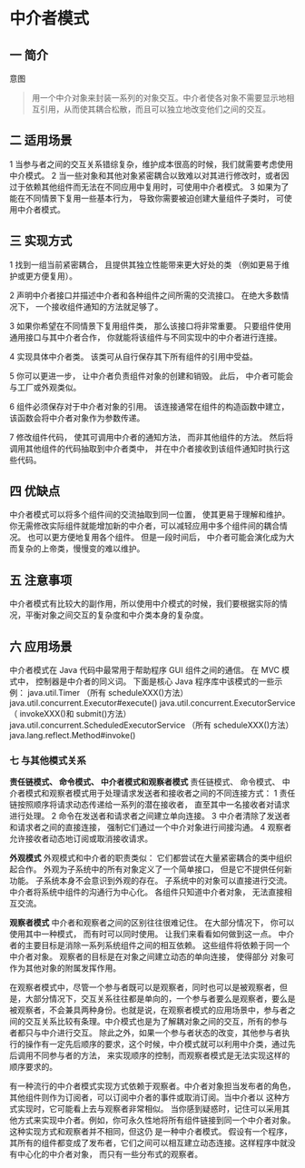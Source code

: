 # 中介者模式

## 一 简介

意图
> 用一个中介对象来封装一系列的对象交互。中介者使各对象不需要显示地相互引用，从而使其耦合松散，而且可以独立地改变他们之间的交互。

## 二 适用场景

1 当参与者之间的交互关系错综复杂，维护成本很高的时候，我们就需要考虑使用中介模式。
2 当一些对象和其他对象紧密耦合以致难以对其进行修改时，或者因过于依赖其他组件而无法在不同应用中复用时，可使用中介者模式。
3 如果为了能在不同情景下复用一些基本行为， 导致你需要被迫创建大量组件子类时， 可使用中介者模式。

## 三 实现方式

1 找到一组当前紧密耦合， 且提供其独立性能带来更大好处的类 （例如更易于维护或更方便复用）。

2 声明中介者接口并描述中介者和各种组件之间所需的交流接口。 在绝大多数情况下， 一个接收组件通知的方法就足够了。

3 如果你希望在不同情景下复用组件类， 那么该接口将非常重要。 只要组件使用通用接口与其中介者合作， 你就能将该组件与不同实现中的中介者进行连接。

4 实现具体中介者类。 该类可从自行保存其下所有组件的引用中受益。

5 你可以更进一步， 让中介者负责组件对象的创建和销毁。 此后， 中介者可能会与工厂或外观类似。

6 组件必须保存对于中介者对象的引用。 该连接通常在组件的构造函数中建立， 该函数会将中介者对象作为参数传递。

7 修改组件代码， 使其可调用中介者的通知方法， 而非其他组件的方法。 然后将调用其他组件的代码抽取到中介者类中， 并在中介者接收到该组件通知时执行这些代码。

## 四 优缺点

中介者模式可以将多个组件间的交流抽取到同一位置， 使其更易于理解和维护。你无需修改实际组件就能增加新的中介者，可以减轻应用中多个组件间的耦合情况。
也可以更方便地复用各个组件。
但是一段时间后， 中介者可能会演化成为大而复杂的上帝类，慢慢变的难以维护。

## 五 注意事项

中介者模式有比较大的副作用，所以使用中介模式的时候，我们要根据实际的情况，平衡对象之间交互的复杂度和中介类本身的复杂度。

## 六 应用场景

中介者模式在 Java 代码中最常用于帮助程序 GUI 组件之间的通信。 在 MVC 模式中， 控制器是中介者的同义词。
下面是核心 Java 程序库中该模式的一些示例：
java.util.Timer （所有 scheduleXXX()方法）
java.util.concurrent.Executor#execute()
java.util.concurrent.ExecutorService （ invokeXXX()和 submit()方法）
java.util.concurrent.ScheduledExecutorService （所有 scheduleXXX()方法）
java.lang.reflect.Method#invoke()

### 七 与其他模式关系

**责任链模式、 命令模式、 中介者模式和观察者模式**
责任链模式、 命令模式、 中介者模式和观察者模式用于处理请求发送者和接收者之间的不同连接方式：
1 责任链按照顺序将请求动态传递给一系列的潜在接收者， 直至其中一名接收者对请求进行处理。
2 命令在发送者和请求者之间建立单向连接。
3 中介者清除了发送者和请求者之间的直接连接， 强制它们通过一个中介对象进行间接沟通。
4 观察者允许接收者动态地订阅或取消接收请求。

**外观模式**
外观模式和中介者的职责类似： 它们都尝试在大量紧密耦合的类中组织起合作。
外观为子系统中的所有对象定义了一个简单接口， 但是它不提供任何新功能。 子系统本身不会意识到外观的存在。 子系统中的对象可以直接进行交流。
中介者将系统中组件的沟通行为中心化。 各组件只知道中介者对象， 无法直接相互交流。

**观察者模式**
中介者和观察者之间的区别往往很难记住。 在大部分情况下， 你可以使用其中一种模式， 而有时可以同时使用。 让我们来看看如何做到这一点。
中介者的主要目标是消除一系列系统组件之间的相互依赖。 这些组件将依赖于同一个中介者对象。 观察者的目标是在对象之间建立动态的单向连接， 使得部分
对象可作为其他对象的附属发挥作用。

在观察者模式中，尽管一个参与者既可以是观察者，同时也可以是被观察者，但是，大部分情况下，交互关系往往都是单向的，一个参与者要么是观察者，要么是
被观察者，不会兼具两种身份。也就是说，在观察者模式的应用场景中，参与者之间的交互关系比较有条理。中介模式也是为了解耦对象之间的交互，所有的参与
者都只与中介进行交互。
除此之外，如果一个参与者状态的改变，其他参与者执行的操作有一定先后顺序的要求，这个时候，中介模式就可以利用中介类，通过先后调用不同参与者的方法，
来实现顺序的控制，而观察者模式是无法实现这样的顺序要求的。

有一种流行的中介者模式实现方式依赖于观察者。中介者对象担当发布者的角色，其他组件则作为订阅者，可以订阅中介者的事件或取消订阅。当中介者以
这种方式实现时，它可能看上去与观察者非常相似。
当你感到疑惑时，记住可以采用其他方式来实现中介者。例如，你可永久性地将所有组件链接到同一个中介者对象。这种实现方式和观察者并不相同，但这仍
是一种中介者模式。
假设有一个程序，其所有的组件都变成了发布者，它们之间可以相互建立动态连接。这样程序中就没有中心化的中介者对象， 而只有一些分布式的观察者。